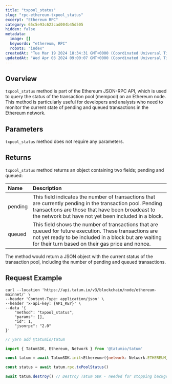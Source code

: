 ```yaml
---
title: "txpool_status"
slug: "rpc-ethereum-txpool_status"
excerpt: "Ethereum RPC"
category: 65c5e93c623cad004b45d505
hidden: false
metadata: 
  image: []
  keywords: "ethereum, RPC"
  robots: "index"
createdAt: "Tue Mar 19 2024 18:34:31 GMT+0000 (Coordinated Universal Time)"
updatedAt: "Wed Apr 03 2024 09:00:07 GMT+0000 (Coordinated Universal Time)"
---
```

## Overview

 `txpool_status` method is part of the Ethereum JSON-RPC API, which is used to query the status of the transaction pool (mempool) on an Ethereum node. This method is particularly useful for developers and analysts who need to monitor the current state of pending and queued transactions in the Ethereum network.

## Parameters

`txpool_status` method does not require any parameters.

## Returns

`txpool_status` method returns an object containing two fields; pending and queued:

| Name    | Description                                                                                                                                                                                                           |
| :------ | :-------------------------------------------------------------------------------------------------------------------------------------------------------------------------------------------------------------------- |
| pending | This field indicates the number of transactions that are currently pending in the transaction pool. Pending transactions are those that have been broadcast to the network but have not yet been included in a block. |
| queued  | This field shows the number of transactions that are queued for future execution. These transactions are not yet ready to be included in a block but are waiting for their turn based on their gas price and nonce.   |

The method would return a JSON object with the current status of the transaction pool, including the number of pending and queued transactions.

## Request Example

```curl cURL
curl --location 'https://api.tatum.io/v3/blockchain/node/ethereum-mainnet/' \
--header 'Content-Type: application/json' \
--header 'x-api-key: {API_KEY}' \
--data '{
    "method": "txpool_status",
    "params": [],
    "id": 1,
    "jsonrpc": "2.0"
}'
```
```javascript JS SDK
// yarn add @tatumio/tatum

import { TatumSDK, Ethereum, Network } from '@tatumio/tatum'

const tatum = await TatumSDK.init<Ethereum>({network: Network.ETHEREUM})

const status = await tatum.rpc.txPoolStatus()

await tatum.destroy() // Destroy Tatum SDK - needed for stopping background jobs
```
